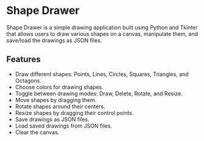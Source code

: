 # Shape Drawer

Shape Drawer is a simple drawing application built using Python and Tkinter that allows users to draw various shapes on a canvas, manipulate them, and save/load the drawings as JSON files.

## Features

- Draw different shapes: Points, Lines, Circles, Squares, Triangles, and Octagons.
- Choose colors for drawing shapes.
- Toggle between drawing modes: Draw, Delete, Rotate, and Resize.
- Move shapes by dragging them.
- Rotate shapes around their centers.
- Resize shapes by dragging their control points.
- Save drawings as JSON files.
- Load saved drawings from JSON files.
- Clear the canvas.
